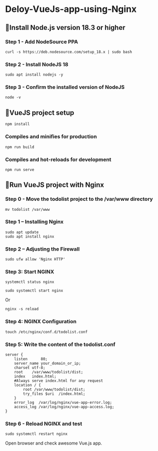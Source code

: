 ﻿# Deloy-VueJs-app-using-Nginx
## 📌Install Node.js version 18.3 or higher
### Step 1 - Add NodeSource PPA
```
curl -s https://deb.nodesource.com/setup_18.x | sudo bash
```
### Step 2 - Install NodeJS 18
```
sudo apt install nodejs -y
```
### Step 3 - Confirm the installed version of NodeJS
```
node -v
```
## 📌VueJS project setup
```
npm install
```
### Compiles and minifies for production
```
npm run build
```
### Compiles and hot-reloads for development
```
npm run serve
```
## 📌Run VueJS project with Nginx
### Step 0 - Move the todolist project to the /var/www directory
```
mv todolist /var/www
```
### Step 1 – Installing Nginx
```
sudo apt update
sudo apt install nginx
```
### Step 2 – Adjusting the Firewall
```
sudo ufw allow 'Nginx HTTP'
```
### Step 3: Start NGINX
```
systemctl status nginx
```
```
sudo systemctl start nginx
```
Or
```
nginx -s reload
```
### Step 4: NGINX Configuration
```
touch /etc/nginx/conf.d/todolist.conf
```
### Step 5: Write the content of the todolist.conf
```
server {
    listen      80;
    server_name your_domain_or_ip;
    charset utf-8;
    root    /var/www/todolist/dist;
    index   index.html;
    #Always serve index.html for any request
    location / {
        root /var/www/todolist/dist;
        try_files $uri  /index.html;
    }
    error_log  /var/log/nginx/vue-app-error.log;
    access_log /var/log/nginx/vue-app-access.log;
}
```
### Step 6 - Reload NGINX and test
```
sudo systemctl restart nginx
```
Open browser and check awesome Vue.js app.
